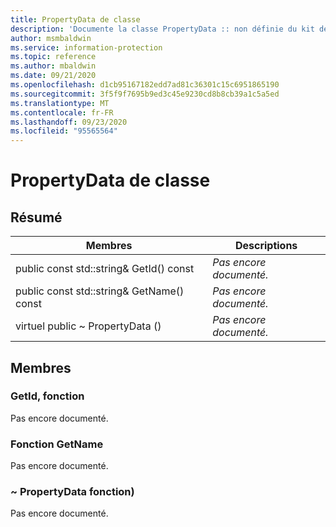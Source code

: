 ```yaml
---
title: PropertyData de classe
description: 'Documente la classe PropertyData :: non définie du kit de développement logiciel (SDK) Microsoft Information Protection (MIP).'
author: msmbaldwin
ms.service: information-protection
ms.topic: reference
ms.author: mbaldwin
ms.date: 09/21/2020
ms.openlocfilehash: d1cb95167182edd7ad81c36301c15c6951865190
ms.sourcegitcommit: 3f5f9f7695b9ed3c45e9230cd8b8cb39a1c5a5ed
ms.translationtype: MT
ms.contentlocale: fr-FR
ms.lasthandoff: 09/23/2020
ms.locfileid: "95565564"
---
```

# <a name="class-propertydata"></a>PropertyData de classe 
  
## <a name="summary"></a>Résumé
 Membres                        | Descriptions                                
--------------------------------|---------------------------------------------
public const std::string& GetId() const  | _Pas encore documenté._
public const std::string& GetName() const  | _Pas encore documenté._
virtuel public ~ PropertyData ()  | _Pas encore documenté._
  
## <a name="members"></a>Membres
  
### <a name="getid-function"></a>GetId, fonction
Pas encore documenté.

  
### <a name="getname-function"></a>Fonction GetName
Pas encore documenté.

  
### <a name="propertydata-function"></a>~ PropertyData fonction)
Pas encore documenté.
